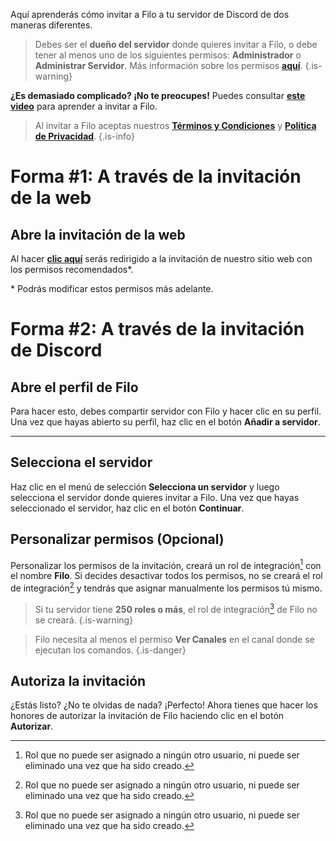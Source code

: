 Aquí aprenderás cómo invitar a Filo a tu servidor de Discord de dos maneras diferentes.

> Debes ser el **dueño del servidor** donde quieres invitar a Filo, o debe tener al menos uno de los siguientes permisos: **Administrador** o **Administrar Servidor**. Más información sobre los permisos **[aquí](https://support.discord.com/hc/en-us/articles/206029707)**.
  {.is-warning}

**¿Es demasiado complicado? ¡No te preocupes!** Puedes consultar **[este video](https://www.youtube.com/watch?v=1kCAgpOw-g0)** para aprender a invitar a Filo.

> Al invitar a Filo aceptas nuestros **[Términos y Condiciones](https://filobot.xyz/terms)** y **[Política de Privacidad](https://filobot.xyz/privacy)**.
  {.is-info}

# Forma #1: A través de la invitación de la web

## Abre la invitación de la web

Al hacer **[clic aquí](https://filobot.xyz/invite)** serás redirigido a la invitación de nuestro sitio web con los permisos recomendados\*.

\* Podrás modificar estos permisos más adelante.

# Forma #2: A través de la invitación de Discord

## Abre el perfil de Filo

Para hacer esto, debes compartir servidor con Filo y hacer clic en su perfil. Una vez que hayas abierto su perfil, haz clic en el botón **Añadir a servidor**.

---

## Selecciona el servidor

Haz clic en el menú de selección **Selecciona un servidor** y luego selecciona el servidor donde quieres invitar a Filo. Una vez que hayas seleccionado el servidor, haz clic en el botón **Continuar**.

## Personalizar permisos (Opcional)

Personalizar los permisos de la invitación, creará un rol de integración[^1] con el nombre **Filo**. Si decides desactivar todos los permisos, no se creará el rol de integración[^1] y tendrás que asignar manualmente los permisos tú mismo.

> Si tu servidor tiene **250 roles o más**, el rol de integración[^1] de Filo no se creará.
  {.is-warning}

> Filo necesita al menos el permiso **Ver Canales** en el canal donde se ejecutan los comandos.
  {.is-danger}

## Autoriza la invitación

¿Estás listo? ¿No te olvidas de nada? ¡Perfecto! Ahora tienes que hacer los honores de autorizar la invitación de Filo haciendo clic en el botón **Autorizar**.

[^1]: Rol que no puede ser asignado a ningún otro usuario, ni puede ser eliminado una vez que ha sido creado.
